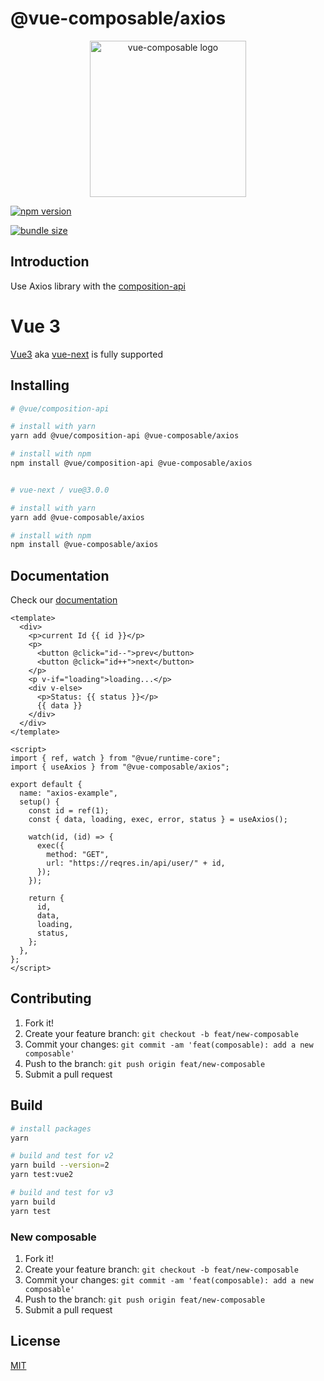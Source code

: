 # @vue-composable/axios

<p align="center"><a href="https://pikax.me/vue-composable/" target="_blank" rel="noopener noreferrer"><img width="250" src="https://pikax.me/vue-composable/assets/logo.svg" alt="vue-composable logo"></a></p>

[![npm version](https://badge.fury.io/js/%40vue-composable%2Faxios.svg)](https://badge.fury.io/js/%40vue-composable%2Faxios)

[![bundle size](https://badgen.net/bundlephobia/minzip/@vue-composable/axios)](https://bundlephobia.com/result?p=@vue-composable/axios)

## Introduction

Use Axios library with the
[composition-api](https://github.com/vuejs/composition-api)

# Vue 3

[Vue3](https://github.com/vuejs/vue-next) aka
[vue-next](https://github.com/vuejs/vue-next) is fully supported

## Installing

```bash
# @vue/composition-api

# install with yarn
yarn add @vue/composition-api @vue-composable/axios

# install with npm
npm install @vue/composition-api @vue-composable/axios


# vue-next / vue@3.0.0

# install with yarn
yarn add @vue-composable/axios

# install with npm
npm install @vue-composable/axios
```

## Documentation

Check our
[documentation](https://pikax.me/vue-composable/composable/external/axios)

```vue
<template>
  <div>
    <p>current Id {{ id }}</p>
    <p>
      <button @click="id--">prev</button>
      <button @click="id++">next</button>
    </p>
    <p v-if="loading">loading...</p>
    <div v-else>
      <p>Status: {{ status }}</p>
      {{ data }}
    </div>
  </div>
</template>

<script>
import { ref, watch } from "@vue/runtime-core";
import { useAxios } from "@vue-composable/axios";

export default {
  name: "axios-example",
  setup() {
    const id = ref(1);
    const { data, loading, exec, error, status } = useAxios();

    watch(id, (id) => {
      exec({
        method: "GET",
        url: "https://reqres.in/api/user/" + id,
      });
    });

    return {
      id,
      data,
      loading,
      status,
    };
  },
};
</script>
```

## Contributing

1. Fork it!
2. Create your feature branch: `git checkout -b feat/new-composable`
3. Commit your changes:
   `git commit -am 'feat(composable): add a new composable'`
4. Push to the branch: `git push origin feat/new-composable`
5. Submit a pull request

## Build

```bash
# install packages
yarn

# build and test for v2
yarn build --version=2
yarn test:vue2

# build and test for v3
yarn build
yarn test
```

### New composable

1. Fork it!
2. Create your feature branch: `git checkout -b feat/new-composable`
3. Commit your changes:
   `git commit -am 'feat(composable): add a new composable'`
4. Push to the branch: `git push origin feat/new-composable`
5. Submit a pull request

## License

[MIT](http://opensource.org/licenses/MIT)
